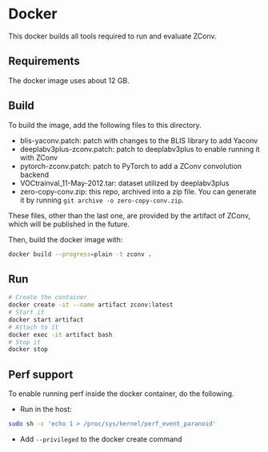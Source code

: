 # Docker

This docker builds all tools required to run and evaluate ZConv.


## Requirements
The docker image uses about 12 GB.


## Build

To build the image, add the following files to this directory.

- blis-yaconv.patch: patch with changes to the BLIS library to add Yaconv
- deeplabv3plus-zconv.patch: patch to deeplabv3plus to enable running it with ZConv
- pytorch-zconv.patch: patch to PyTorch to add a ZConv convolution backend
- VOCtrainval_11-May-2012.tar: dataset utilized by deeplabv3plus
- zero-copy-conv.zip: this repo, archived into a zip file. You can generate it by running `git archive -o zero-copy-conv.zip`.

These files, other than the last one, are provided by the artifact of ZConv, which will be published in the future.

Then, build the docker image with:
```bash
docker build --progress=plain -t zconv .
```

## Run
```bash
# Create the container
docker create -it --name artifact zconv:latest
# Start it
docker start artifact
# Attach to it
docker exec -it artifact bash
# Stop it
docker stop
```

## Perf support

To enable running perf inside the docker container, do the following.

- Run in the host:
```bash
sudo sh -c 'echo 1 > /proc/sys/kernel/perf_event_paranoid'
```

- Add `--privileged` to the docker create command
